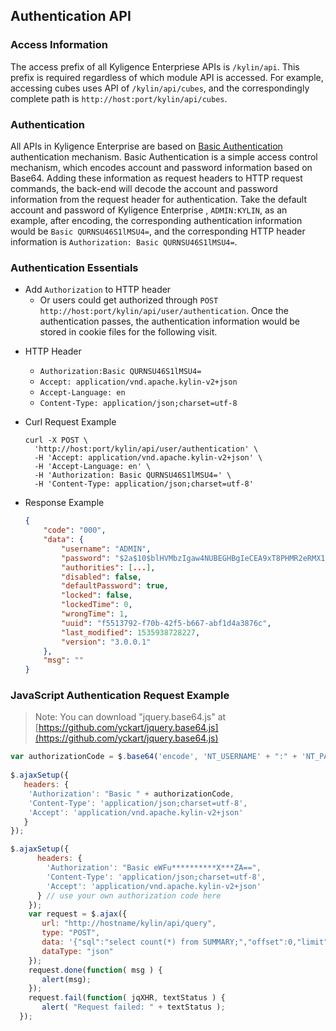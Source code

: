 ## Authentication API

### Access Information
The access prefix of all Kyligence Enterpriese APIs is `/kylin/api`. This prefix is required regardless of which module API is accessed. For example,  accessing cubes uses API of `/kylin/api/cubes`, and the correspondingly complete path is `http://host:port/kylin/api/cubes`.



### Authentication
All APIs in Kyligence Enterprise are based on [Basic Authentication](http://en.wikipedia.org/wiki/Basic_access_authentication) authentication mechanism. Basic Authentication is a simple access control mechanism, which encodes account and password information based on Base64. Adding these information as request headers to HTTP request commands,  the back-end will decode the account and password information from the request header for authentication. Take the default account and  password of  Kyligence Enterprise , `ADMIN:KYLIN`, as an example, after encoding, the corresponding authentication information would be `Basic QURNSU46S1lMSU4=`, and the corresponding HTTP header information is `Authorization: Basic QURNSU46S1lMSU4=`. 



### Authentication Essentials
* Add `Authorization` to HTTP header
  * Or users could get authorized through `POST http://host:port/kylin/api/user/authentication`. Once the authentication passes, the authentication information would be stored in cookie files for the following visit. 


- HTTP Header
  - `Authorization:Basic QURNSU46S1lMSU4=`
  - `Accept: application/vnd.apache.kylin-v2+json`
  - `Accept-Language: en`
  - `Content-Type: application/json;charset=utf-8`

- Curl Request Example

  ```shell
  curl -X POST \
    'http://host:port/kylin/api/user/authentication' \
    -H 'Accept: application/vnd.apache.kylin-v2+json' \
    -H 'Accept-Language: en' \
    -H 'Authorization: Basic QURNSU46S1lMSU4=' \
    -H 'Content-Type: application/json;charset=utf-8'
  ```

- Response Example

  ```JSON
  {
      "code": "000",
      "data": {
          "username": "ADMIN",
          "password": "$2a$10$blHVMbzIgaw4NUBEGHBgIeCEA9xT8PHMR2eRMX1ylcA6GNEVD4RPS",
          "authorities": [...],
          "disabled": false,
          "defaultPassword": true,
          "locked": false,
          "lockedTime": 0,
          "wrongTime": 1,
          "uuid": "f5513792-f70b-42f5-b667-abf1d4a3876c",
          "last_modified": 1535938728227,
          "version": "3.0.0.1"
      },
      "msg": ""
  }
  ```



### JavaScript Authentication Request Example

> Note:  You can download "jquery.base64.js" at [https://github.com/yckart/jquery.base64.js](https://github.com/yckart/jquery.base64.js)

```javascript
var authorizationCode = $.base64('encode', 'NT_USERNAME' + ":" + 'NT_PASSWORD');
 
$.ajaxSetup({
   headers: { 
    'Authorization': "Basic " + authorizationCode, 
    'Content-Type': 'application/json;charset=utf-8',
    'Accept': 'application/vnd.apache.kylin-v2+json'
   }
});
```

```javascript
$.ajaxSetup({
      headers: { 
        'Authorization': "Basic eWFu**********X***ZA==",
        'Content-Type': 'application/json;charset=utf-8',
        'Accept': 'application/vnd.apache.kylin-v2+json'
      } // use your own authorization code here
    });
    var request = $.ajax({
       url: "http://hostname/kylin/api/query",
       type: "POST",
       data: '{"sql":"select count(*) from SUMMARY;","offset":0,"limit":50000,"acceptPartial":true,"project":"test"}',
       dataType: "json"
    });
    request.done(function( msg ) {
       alert(msg);
    }); 
    request.fail(function( jqXHR, textStatus ) {
       alert( "Request failed: " + textStatus );
  });
```

